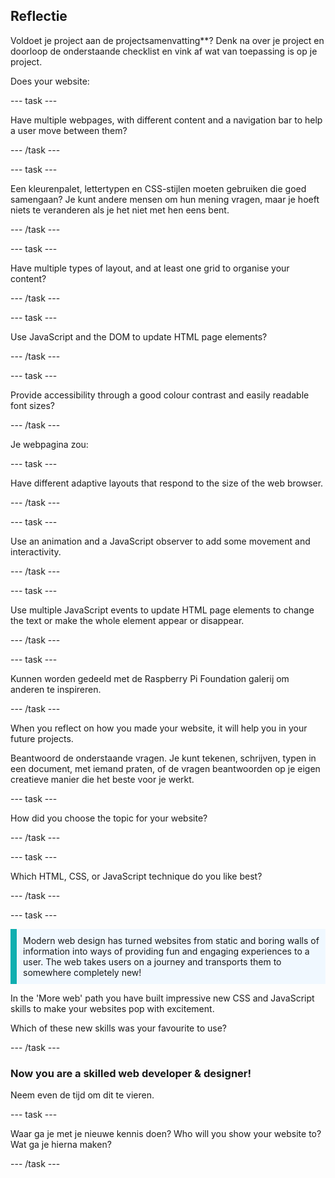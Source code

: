 ## Reflectie

Voldoet je project aan de projectsamenvatting\*\*? Denk na over je project en doorloop de onderstaande checklist en vink af wat van toepassing is op je project.

Does your website:

\--- task ---

Have multiple webpages, with different content and a navigation bar to help a user move between them?

\--- /task ---

\--- task ---

Een kleurenpalet, lettertypen en CSS-stijlen moeten gebruiken die goed samengaan? Je kunt andere mensen om hun mening vragen, maar je hoeft niets te veranderen als je het niet met hen eens bent.

\--- /task ---

\--- task ---

Have multiple types of layout, and at least one grid to organise your content?

\--- /task ---

\--- task ---

Use JavaScript and the DOM to update HTML page elements?

\--- /task ---

\--- task ---

Provide accessibility through a good colour contrast and easily readable font sizes?

\--- /task ---

Je webpagina zou:

\--- task ---

Have different adaptive layouts that respond to the size of the web browser.

\--- /task ---

\--- task ---

Use an animation and a JavaScript observer to add some movement and interactivity.

\--- /task ---

\--- task ---

Use multiple JavaScript events to update HTML page elements to change the text or make the whole element appear or disappear.

\--- /task ---

\--- task ---

Kunnen worden gedeeld met de Raspberry Pi Foundation galerij om anderen te inspireren.

\--- /task ---

When you reflect on how you made your website, it will help you in your future projects.

Beantwoord de onderstaande vragen. Je kunt tekenen, schrijven, typen in een document, met iemand praten, of de vragen beantwoorden op je eigen creatieve manier die het beste voor je werkt.

\--- task ---

How did you choose the topic for your website?

\--- /task ---

\--- task ---

Which HTML, CSS, or JavaScript technique do you like best?

\--- /task ---

\--- task ---

<p style="border-left: solid; border-width:10px; border-color: #0faeb0; background-color: aliceblue; padding: 10px;">
Modern web design has turned websites from static and boring walls of information into ways of providing fun and engaging experiences to a user. The web takes users on a journey and transports them to somewhere completely new!
</p>

In the 'More web' path you have built impressive new CSS and JavaScript skills to make your websites pop with excitement.

Which of these new skills was your favourite to use?

\--- /task ---

### Now you are a skilled web developer & designer!

Neem even de tijd om dit te vieren.

\--- task ---

Waar ga je met je nieuwe kennis doen? Who will you show your website to? Wat ga je hierna maken?

\--- /task ---
